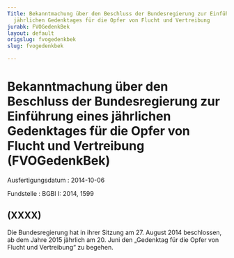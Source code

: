```yaml
---
Title: Bekanntmachung über den Beschluss der Bundesregierung zur Einführung eines
  jährlichen Gedenktages für die Opfer von Flucht und Vertreibung
jurabk: FVOGedenkBek
layout: default
origslug: fvogedenkbek
slug: fvogedenkbek

---
```


# Bekanntmachung über den Beschluss der Bundesregierung zur Einführung eines jährlichen Gedenktages für die Opfer von Flucht und Vertreibung (FVOGedenkBek)

Ausfertigungsdatum
:   2014-10-06

Fundstelle
:   BGBl I: 2014, 1599


## (XXXX)

Die Bundesregierung hat in ihrer Sitzung am 27. August 2014
beschlossen, ab dem Jahre 2015 jährlich am 20. Juni den „Gedenktag für
die Opfer von Flucht und Vertreibung“ zu begehen.

